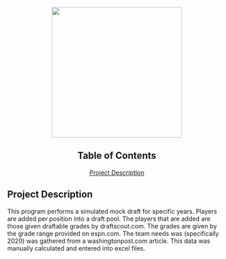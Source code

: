 <p align="center">
  <img src="https://upload.wikimedia.org/wikipedia/commons/f/f6/NFL_logo.png" length="200" width="300">
</p>

<div align="center">
  <h2>Table of Contents</h2>
  <a href="#project_description">Project Description</a>
</div>

<div>
  <h2><a id="project_description">Project Description</a></h2>
  This program performs a simulated mock draft for specific years. Players are added per position into
  a draft pool. The players that are added are those given draftable grades by draftscout.com. The grades
  are given by the grade range provided on espn.com. The team needs was (specifically 2020) was gathered 
  from a washingtonpost.com article. This data was manually calculated and entered into excel files. 
</div>

